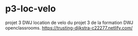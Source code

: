 # p3-loc-velo
projet 3 DWJ location de velo du projet 3 de la formation DWJ openclassrooms.
https://trusting-dijkstra-c22277.netlify.com/
